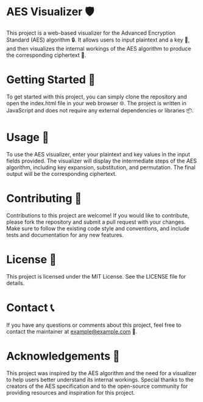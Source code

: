 # AES Visualizer 🛡️
This project is a web-based visualizer for the Advanced Encryption Standard (AES) algorithm 🔒. It allows users to input plaintext and a key 🔑, and then visualizes the internal workings of the AES algorithm to produce the corresponding ciphertext 📝.

# Getting Started 🚀
To get started with this project, you can simply clone the repository and open the index.html file in your web browser 🌐. The project is written in JavaScript and does not require any external dependencies or libraries 📦.

# Usage 🤖
To use the AES visualizer, enter your plaintext and key values in the input fields provided. The visualizer will display the intermediate steps of the AES algorithm, including key expansion, substitution, and permutation. The final output will be the corresponding ciphertext.

# Contributing 🤝
Contributions to this project are welcome! If you would like to contribute, please fork the repository and submit a pull request with your changes. Make sure to follow the existing code style and conventions, and include tests and documentation for any new features.

# License 📜
This project is licensed under the MIT License. See the LICENSE file for details.

# Contact 📞
If you have any questions or comments about this project, feel free to contact the maintainer at example@example.com 📧.

# Acknowledgements 👏
This project was inspired by the AES algorithm and the need for a visualizer to help users better understand its internal workings. Special thanks to the creators of the AES specification and to the open-source community for providing resources and inspiration for this project.
